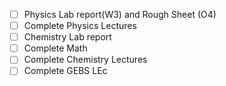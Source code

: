 - [ ] Physics Lab report(W3) and Rough Sheet (O4)
- [ ] Complete Physics Lectures
- [ ] Chemistry Lab report
- [ ] Complete Math
- [ ] Complete Chemistry Lectures
- [ ] Complete GEBS LEc